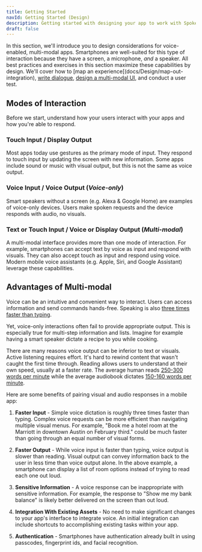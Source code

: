 ```yaml
---
title: Getting Started
navId: Getting Started (Design)
description: Getting started with designing your app to work with Spokestack
draft: false
---
```


In this section, we'll introduce you to design considerations for voice-enabled, multi-modal apps. Smartphones are well-suited for this type of interaction because they have a screen, a microphone, _and_ a speaker. All best practices and exercises in this section maximize these capabilities by design. We'll cover how to [map an experience[(docs/Design/map-out-integration), [write dialogue](docs/Design/script-storyboard-responses), [design a multi-modal UI](docs/Design/tips-for-designing-visual-output), and conduct a user test.  

## Modes of Interaction

Before we start, understand how your users interact with your apps and how you're able to respond.

### Touch Input / Display Output

Most apps today use gestures as the primary mode of input. They respond to touch input by updating the screen with new information. Some apps include sound or music with visual output, but this is not the same as voice output.

### Voice Input / Voice Output (_Voice-only_)

Smart speakers without a screen (e.g. Alexa & Google Home) are examples of voice-only devices. Users make spoken requests and the device responds with audio, no visuals.

### Text or Touch Input / Voice or Display Output (_Multi-modal_)

A multi-modal interface provides more than one mode of interaction. For example, smartphones can accept text by voice as input and respond with visuals. They can also accept touch as input and respond using voice. Modern mobile voice assistants (e.g. Apple, Siri, and Google Assistant) leverage these capabilities.

## Advantages of Multi-modal

Voice can be an intuitive and convenient way to interact. Users can access information and send commands hands-free. Speaking is also [three times faster than typing](https://www.popularmechanics.com/technology/a22684/phone-dictation-typing-speed/).

Yet, voice-only interactions often fail to provide appropriate output. This is especially true for multi-step information and lists. Imagine for example having a smart speaker dictate a recipe to you while cooking.

There are many reasons voice output can be inferior to text or visuals. Active listening requires effort. It's hard to rewind content that wasn't caught the first time through. Reading allows users to understand at their own speed, usually at a faster rate. The average human reads [250-300 words per minute](https://en.wikipedia.org/wiki/Words_per_minute) while the average audiobook dictates [150-160 words per minute](https://en.wikipedia.org/wiki/Words_per_minute).

Here are some benefits of pairing visual and audio responses in a mobile app:

1. **Faster Input** - Simple voice dictation is roughly three times faster than typing. Complex voice requests can be more efficient than navigating multiple visual menus. For example, "Book me a hotel room at the Marriott in downtown Austin on February third." could be much faster than going through an equal number of visual forms.

2. **Faster Output** - While voice input is faster than typing, voice output is slower than reading. Visual output can convey information back to the user in less time than voice output alone. In the above example, a smartphone can display a list of room options instead of trying to read each one out loud.

3. **Sensitive Information** - A voice response can be inappropriate with sensitive information. For example, the response to "Show me my bank balance" is likely better delivered on the screen than out loud.

4. **Integration With Existing Assets** - No need to make significant changes to your app's interface to integrate voice. An initial integration can include shortcuts to accomplishing existing tasks within your app.

5. **Authentication** - Smartphones have authentication already built in using passcodes, fingerprint ids, and facial recognition.
